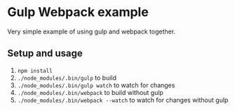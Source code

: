 # Gulp Webpack example
Very simple example of using gulp and webpack together.

## Setup and usage
1. `npm install`
2. `./node_modules/.bin/gulp` to build
3. `./node_modules/.bin/gulp watch` to watch for changes
4. `./node_modules/.bin/webpack` to build without gulp
5. `./node_modules/.bin/webpack --watch` to watch for changes without gulp
